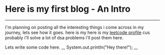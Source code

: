 # Here is my first blog - An Intro
----

I'm planning on posting all the interesting things i come across in my journey, lets see how it goes.
here is my here is my [leetcode profile](https://leetcode.com/u/Dineshok/) cus probably i'll solve a lot of dsa problems i'll post them here.

Lets write some code here.
,,,
System.out.println("Hey there!");
,,,
